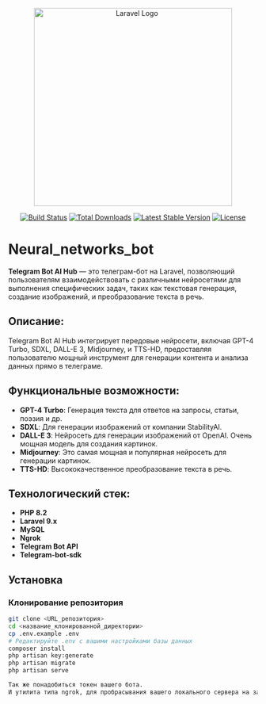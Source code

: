 <p align="center"><a href="https://laravel.com" target="_blank"><img src="https://raw.githubusercontent.com/laravel/art/master/logo-lockup/5%20SVG/2%20CMYK/1%20Full%20Color/laravel-logolockup-cmyk-red.svg" width="400" alt="Laravel Logo"></a></p>

<p align="center">
<a href="https://github.com/laravel/framework/actions"><img src="https://github.com/laravel/framework/workflows/tests/badge.svg" alt="Build Status"></a>
<a href="https://packagist.org/packages/laravel/framework"><img src="https://img.shields.io/packagist/dt/laravel/framework" alt="Total Downloads"></a>
<a href="https://packagist.org/packages/laravel/framework"><img src="https://img.shields.io/packagist/v/laravel/framework" alt="Latest Stable Version"></a>
<a href="https://packagist.org/packages/laravel/framework"><img src="https://img.shields.io/packagist/l/laravel/framework" alt="License"></a>
</p>

# Neural_networks_bot

**Telegram Bot AI Hub** — это телеграм-бот на Laravel, позволяющий пользователям взаимодействовать с различными нейросетями для выполнения специфических задач, таких как текстовая генерация, создание изображений, и преобразование текста в речь.

## Описание:

Telegram Bot AI Hub интегрирует передовые нейросети, включая GPT-4 Turbo, SDXL, DALL-E 3, Midjourney, и TTS-HD, предоставляя пользователю мощный инструмент для генерации контента и анализа данных прямо в телеграме.

## Функциональные возможности:

- **GPT-4 Turbo**: Генерация текста для ответов на запросы, статьи, поэзия и др.
- **SDXL**: Для генерации изображений от компании StabilityAI.
- **DALL-E 3**: Нейросеть для генерации изображений от OpenAI. Очень мощная модель для создания картинок. 
- **Midjourney**: Это самая мощная и популярная нейросеть для генерации картинок.
- **TTS-HD**: Высококачественное преобразование текста в речь.

## Технологический стек:

- **PHP 8.2**
- **Laravel 9.x**
- **MySQL**
- **Ngrok**
- **Telegram Bot API**
- **Telegram-bot-sdk**

## Установка

### Клонирование репозитория

```bash
git clone <URL_репозитория>
cd <название_клонированной_директории>
cp .env.example .env
# Редактируйте .env с вашими настройками базы данных
composer install
php artisan key:generate
php artisan migrate
php artisan serve

Так же понадобиться токен вашего бота.
И утилита типа ngrok, для пробрасывания вашего локального сервера на защищенный.
```